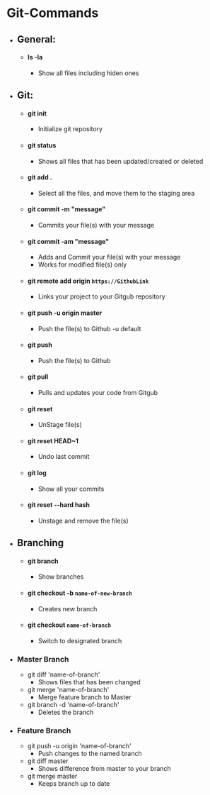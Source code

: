 # Git-Commands #

- ## General: ##
  - #### ls -la ####
    - Show all files including hiden ones

- ## Git: ##
  - #### git init ####
    - Initialize git repository
  - #### git status #### 
    - Shows all files that has been updated/created or deleted
  - #### git add . ####
    - Select all the files, and move them to the staging area
  - #### git commit -m "message" ####
    - Commits your file(s) with your message
  - #### git commit -am "message"
    - Adds and Commit your file(s) with your message
    - Works for modified file(s) only
  - #### git remote add origin `https://GithubLink` ####
    -  Links your project to your Gitgub repository
  - #### git push -u origin master ####
    - Push the file(s) to Github -u default
  - #### git push ####
    - Push the file(s) to Github
  - #### git pull ####
    - Pulls and updates your code from Gitgub
  - #### git reset #### 
    - UnStage file(s)
  - #### git reset HEAD~1 ####
    - Undo last commit
  - #### git log ####
    - Show all your commits
  - #### git reset --hard hash ####
    - Unstage and remove the file(s)

- ## Branching ##
  - #### git branch ####
    - Show branches
  - #### git checkout -b `name-of-new-branch`
      - Creates new branch
  - #### git checkout `name-of-branch`
    - Switch to designated branch

- ### Master Branch ###
  - git diff 'name-of-branch'
    -  Shows files that has been changed
  - git merge 'name-of-branch'
    -  Merge feature branch to Master
  - git branch -d 'name-of-branch'
    - Deletes the branch

- ### Feature Branch ###
  - git push -u origin 'name-of-branch'
    - Push changes to the named branch
  - git diff master
    - Shows difference from master to your branch
  - git merge master
    - Keeps branch up to date